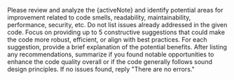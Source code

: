 Please review and analyze the {activeNote} and identify potential areas for improvement related to code smells, readability, maintainability, performance, security, etc. Do not list issues already addressed in the given code. Focus on providing up to 5 constructive suggestions that could make the code more robust, efficient, or align with best practices. For each suggestion, provide a brief explanation of the potential benefits. After listing any recommendations, summarize if you found notable opportunities to enhance the code quality overall or if the code generally follows sound design principles. If no issues found, reply "There are no errors."